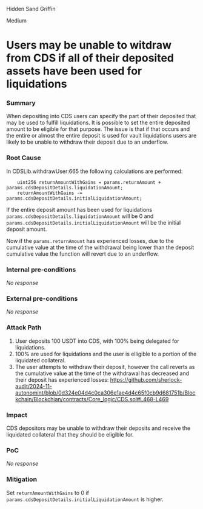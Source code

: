 Hidden Sand Griffin

Medium

# Users may be unable to witdraw from CDS if all of their deposited assets have been used for liquidations

### Summary

When depositing into CDS users can specify the part of their deposited that may be used to fulfill liquidations. It is possible to set the entire deposited amount to be eligible for that purpose. The issue is that if that occurs and the entire or almost the entire deposit is used for vault liquidations users are likely to be unable to withdraw their deposit due to an underflow.


### Root Cause

In CDSLib.withdrawUser:665 the following calculations are performed:

```solidity
    uint256 returnAmountWithGains = params.returnAmount + params.cdsDepositDetails.liquidationAmount;
    returnAmountWithGains -= params.cdsDepositDetails.initialLiquidationAmount;
```
If the entire deposit amount has been used for liquidations `params.cdsDepositDetails.liquidationAmount` will be 0 and `params.cdsDepositDetails.initialLiquidationAmount` will be the initial deposit amount.

Now if the `params.returnAmount` has experienced losses, due to the cumulative value at the time of the withdrawal being lower than the deposit cumulative value the function will revert due to an underflow.

### Internal pre-conditions

_No response_

### External pre-conditions

_No response_

### Attack Path

1. User deposits 100 USDT into CDS, with 100% being delegated for liquidations.
2. 100% are used for liquidations and the user is elligible to a portion of the liquidated collateral.
3. The user attempts to withdraw their deposit, however the call reverts as the cumulative value at the time of the withdrawal has decreased and their deposit has experienced losses:
https://github.com/sherlock-audit/2024-11-autonomint/blob/0d324e04d4c0ca306e1ae4d4c65f0cb9d681751b/Blockchain/Blockchian/contracts/Core_logic/CDS.sol#L468-L469

### Impact

CDS depositors may be unable to withdraw their deposits and receive the liquidated collateral that they should be eligible for.

### PoC

_No response_

### Mitigation

Set `returnAmountWithGains` to 0 if `params.cdsDepositDetails.initialLiquidationAmount` is higher.